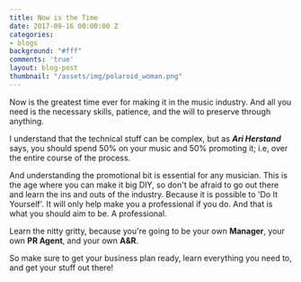 ```yaml
---
title: Now is the Time
date: 2017-09-16 00:00:00 Z
categories:
- blogs
background: "#fff"
comments: 'true'
layout: blog-post
thumbnail: "/assets/img/polaroid_woman.png"
---
```


Now is the greatest time ever for making it in the music industry. And all you need is the necessary skills, patience, and the will to preserve through anything.

I understand that the technical stuff can be complex, but as ***Ari Herstand*** says, you should spend 50% on your music and 50% promoting it; i.e, over the entire course of the process.

And understanding the promotional bit is essential for any musician. This is the age where you can make it big DIY, so don't be afraid to go out there and learn the ins and outs of the industry. Because it is possible to 'Do It Yourself'. It will only help make you a professional if you do. And that is what you should aim to be. A professional.

Learn the nitty gritty, because you're going to be your own **Manager**, your own **PR Agent**, and your own **A&R**.

So make sure to get your business plan ready, learn everything you need to, and get your stuff out there!
